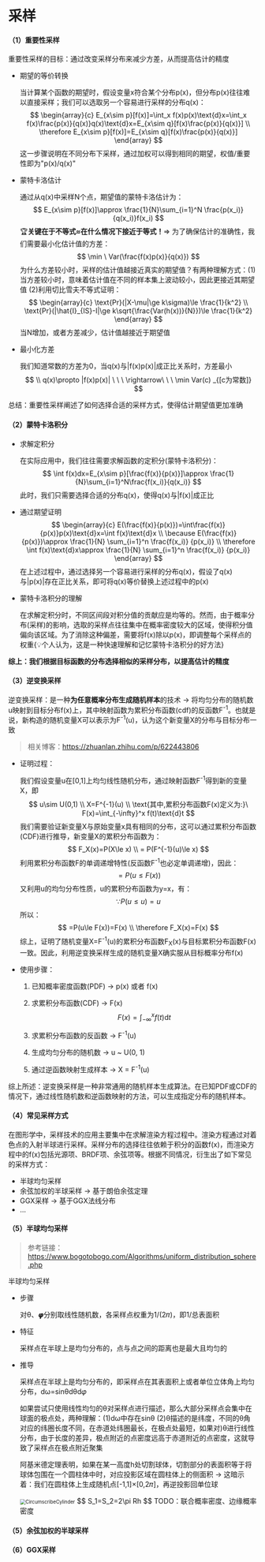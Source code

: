 # 采样

#### （1）重要性采样

重要性采样的目标：通过改变采样分布来减少方差，从而提高估计的精度

- 期望的等价转换

  当计算某个函数的期望时，假设变量x符合某个分布p(x)，但分布p(x)往往难以直接采样；我们可以选取另一个容易进行采样的分布q(x)：
  $$
  \begin{array}{c}
  E_{x\sim p}[f(x)]=\int_x f(x)p(x)\text{d}x=\int_x f(x)\frac{p(x)}{q(x)}q(x)\text{d}x=E_{x\sim q}[f(x)\frac{p(x)}{q(x)}]
  \\ \therefore E_{x\sim p}[f(x)]=E_{x\sim q}[f(x)\frac{p(x)}{q(x)}]
  \end{array}
  $$
  这一步骤说明在不同分布下采样，通过加权可以得到相同的期望，权值/重要性即为"p(x)/q(x)"

- 蒙特卡洛估计

  通过从q(x)中采样N个点，期望值的蒙特卡洛估计为：
  $$
  E_{x\sim p}[f(x)]\approx \frac{1}{N}\sum_{i=1}^N \frac{p(x_i)}{q(x_i)}f(x_i)
  $$
  🏆**关键在于不等式≈在什么情况下接近于等式！**⇒ 为了确保估计的准确性，我们需要最小化估计值的方差：
  $$
  \min \ Var(\frac{f(x)p(x)}{q(x)})
  $$
  为什么方差较小时，采样的估计值越接近真实的期望值？有两种理解方式：(1)当方差较小时，意味着估计值在不同的样本集上波动较小，因此更接近其期望值 (2)利用切比雪夫不等式证明：
  $$
  \begin{array}{c}
  \text{Pr}(|X-\mu|\ge k\sigma)\le \frac{1}{k^2}
  \\ \text{Pr}(|\hat{I}_{IS}-I|\ge k\sqrt{\frac{Var(h(x))}{N}})\le \frac{1}{k^2}
  \end{array}
  $$
  当N增加，或者方差减少，估计值越接近于期望值

- 最小化方差

  我们知道常数的方差为0，当q(x)与|f(x)p(x)|成正比关系时，方差最小
  $$
  \\ q(x)\propto |f(x)p(x)| \ \ \ \rightarrow\ \ \ \min Var(c) _{[c为常数]}
  $$

总结：重要性采样阐述了如何选择合适的采样方式，使得估计期望值更加准确

#### （2）蒙特卡洛积分

- 求解定积分

  在实际应用中，我们往往需要求解函数的定积分(蒙特卡洛积分)：
  $$
  \int f(x)dx=E_{x\sim p}[\frac{f(x)}{p(x)}]\approx \frac{1}{N}\sum_{i=1}^N\frac{f(x_i)}{q(x_i)}
  $$
  此时，我们只需要选择合适的分布q(x)，使得q(x)与|f(x)|成正比

- 通过期望证明
  $$
  \begin{array}{c}
  E(\frac{f(x)}{p(x)})=\int\frac{f(x)}{p(x)}p(x)\text{d}x=\int f(x)\text{d}x
  \\ \because E(\frac{f(x)}{p(x)})\approx \frac{1}{N} \sum_{i=1}^n \frac{f(x_i)}
  {p(x_i)}
  \\ \therefore \int f(x)\text{d}x\approx \frac{1}{N} \sum_{i=1}^n \frac{f(x_i)}
  {p(x_i)}
  \end{array}
  $$
  在上述过程中，通过选择另一个容易进行采样的分布q(x)，假设了q(x)与|p(x)|存在正比关系，即可将q(x)等价替换上述过程中的p(x)

- 蒙特卡洛积分的理解

  在求解定积分时，不同区间段对积分值的贡献应是均等的。然而，由于概率分布(采样)的影响，选取的采样点往往集中在概率密度较大的区域，使得积分值偏向该区域。为了消除这种偏差，需要将f(x)除以p(x)，即调整每个采样点的权重{💡个人认为，这是一种快速理解和记忆蒙特卡洛积分的好方法}

**综上：我们根据目标函数的分布选择相似的采样分布，以提高估计的精度**

#### （3）逆变换采样

逆变换采样：是一种**为任意概率分布生成随机样本**的技术 → 将均匀分布的随机数u映射到目标分布f(x)上，其中映射函数为累积分布函数(cdf)的反函数F<sup>-1</sup>。也就是说，新构造的随机变量X可以表示为F<sup>-1</sup>(u)，认为这个新变量X的分布与目标分布一致

> 相关博客：https://zhuanlan.zhihu.com/p/622443806

- 证明过程：

  我们假设变量u在[0,1]上均匀线性随机分布，通过映射函数F<sup>-1</sup>得到新的变量X，即
  $$
  u\sim U(0,1)
  \\ X=F^{-1}(u)
  \\ \text{其中,累积分布函数F(x)定义为:}\ F(x)=\int_{-\infty}^x f(t)\text{d}t
  $$
  我们需要验证新变量X与原始变量x具有相同的分布，这可以通过累积分布函数(CDF)进行推导，新变量X的累积分布函数为：
  $$
  F_X(x)=P(X\le x)
  \\ = P(F^{-1}(u)\le x)
  $$
  利用累积分布函数F的单调递增特性(反函数F<sup>-1</sup>也必定单调递增)，因此：
  $$
  =P(u\le F(x))
  $$
  又利用u的均匀分布性质，u的累积分布函数为y=x，有：
  $$
  \because P(u\le u)=u
  $$
  所以：
  $$
  =P(u\le F(x))=F(x)
  \\ \therefore F_X(x)=F(x)
  $$
  综上，证明了随机变量X=F<sup>-1</sup>(u)的累积分布函数F<sub>X</sub>(x)与目标累积分布函数F(x)一致。因此，利用逆变换采样生成的随机变量X确实服从目标概率分布f(x)

- 使用步骤：

  1. 已知概率密度函数(PDF) → p(x) 或者 f(x)

  2. 求累积分布函数(CDF) → F(x) 
     $$
     F(x)=\int_{-\infty}^x f(t)\text{d}t
     $$

  3. 求累积分布函数的反函数 → F<sup>-1</sup>(u)

  4. 生成均匀分布的随机数 → u ~ U(0, 1)

  5. 通过逆函数映射生成样本 → X = F<sup>-1</sup>(u)

综上所述：逆变换采样是一种非常通用的随机样本生成算法。在已知PDF或CDF的情况下，通过线性随机数和逆函数映射的方法，可以生成指定分布的随机样本。

#### （4）常见采样方式

在图形学中，采样技术的应用主要集中在求解渲染方程过程中。渲染方程通过对着色点的入射半球进行采样。采样分布的选择往往依赖于积分的函数f(x)，而渲染方程中的f(x)包括光源项、BRDF项、余弦项等。根据不同情况，衍生出了如下常见的采样方式：

- 半球均匀采样
- 余弦加权的半球采样 → 基于朗伯余弦定理
- GGX采样 → 基于GGX法线分布
- ...

#### （5）半球均匀采样

> 参考链接：https://www.bogotobogo.com/Algorithms/uniform_distribution_sphere.php

半球均匀采样

- 步骤

  对θ、𝞿分别取线性随机数，各采样点权重为1/(2𝜋)，即1/总表面积

- 特征

  采样点在半球上是均匀分布的，点与点之间的距离也是最大且均匀的

- 推导

  采样点在半球上是均匀分布的，即采样点在其表面积上或者单位立体角上均匀分布，dω=sinθdθd𝜑

  如果尝试只使用线性均匀的θ对采样点进行描述，那么大部分采样点会集中在球面的极点处，两种理解：(1)dω中存在sinθ (2)θ描述的是纬度，不同的θ角对应的纬圈长度不同，在赤道处纬圈最长，在极点处最短，如果对)θ进行线性分布，由于长度的差异，极点附近的点密度远高于赤道附近的点密度，这就导致了采样点在极点附近聚集

  阿基米德定理表明，如果在某一高度h处切割球体，切割部分的表面积等于将球体包围在一个圆柱体中时，对应投影区域在圆柱体上的侧面积 → 这暗示着：我们在圆柱体上生成随机点[-1,1]×[0,2𝜋]，再逆投影回单位球

  <img src="https://cdn.jsdelivr.net/gh/shuaigougou5545/blog-image/img/202405201316861.png" alt="CircumscribeCylinder" style="zoom:70%;" />
  $$
  S_1=S_2=2\pi Rh
  $$
  TODO：联合概率密度、边缘概率密度

  

#### （5）余弦加权的半球采样

#### （6）GGX采样